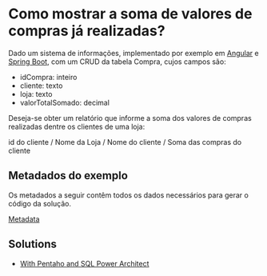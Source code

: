 # Como mostrar a soma de valores de compras já realizadas?

Dado um sistema de informações, implementado por exemplo em [Angular](frontend) e [Spring Boot](backend), com um CRUD da tabela Compra, cujos campos são:

- idCompra: inteiro
- cliente: texto
- loja: texto
- valorTotalSomado: decimal

Deseja-se obter um relatório que informe a soma dos valores de compras realizadas dentre os clientes de uma loja:

id do cliente / Nome da Loja  / Nome do cliente / Soma das compras do cliente

## Metadados do exemplo

Os metadados a seguir contêm todos os dados necessários para gerar o código da solução.

[Metadata](metadata.json)


## Solutions 

- [With Pentaho and SQL Power Architect](solutions/PentahoPowerArchitect)
